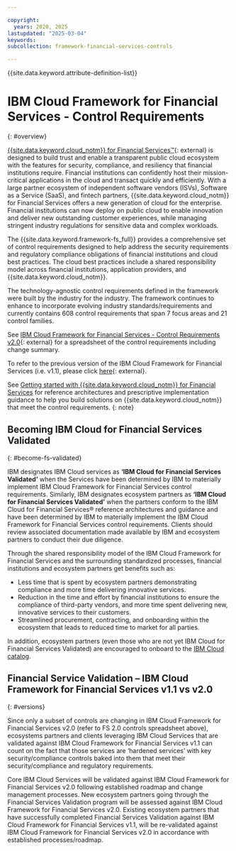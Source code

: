 ```yaml
---

copyright:
  years: 2020, 2025
lastupdated: "2025-03-04"
keywords:
subcollection: framework-financial-services-controls

---
```




{{site.data.keyword.attribute-definition-list}}



# IBM Cloud Framework for Financial Services - Control Requirements
{: #overview}

[{{site.data.keyword.cloud_notm}} for Financial Services™](https://www.ibm.com/cloud/financial-services){: external} is designed to build trust and enable a transparent public cloud ecosystem with the features for security, compliance, and resiliency that financial institutions require. Financial institutions can confidently host their mission-critical applications in the cloud and transact quickly and efficiently. With a large partner ecosystem of independent software vendors (ISVs), Software as a Service (SaaS), and fintech partners, {{site.data.keyword.cloud_notm}} for Financial Services offers a new generation of cloud for the enterprise. Financial institutions can now deploy on public cloud to enable innovation and deliver new outstanding customer experiences, while managing stringent industry regulations for sensitive data and complex workloads.

The {{site.data.keyword.framework-fs_full}} provides a comprehensive set of control requirements designed to help address the security requirements and regulatory compliance obligations of financial institutions and cloud best practices. The cloud best practices include a shared responsibility model across financial institutions, application providers, and {{site.data.keyword.cloud_notm}}.

The technology-agnostic control requirements defined in the framework were built by the industry for the industry. The framework continues to enhance to incorporate evolving industry standards/requirements and currently contains 608 control requirements that span 7 focus areas and 21 control families.

See [IBM Cloud Framework for Financial Services - Control Requirements v2.0](https://cloud.ibm.com/media/docs/downloads/framework-financial-services/IBM_Cloud_Framework_for_Financial_Services-Control_Requirements_v2.0.0.xlsx){: external} for a spreadsheet of the control requirements including change summary.

To refer to the previous version of the IBM Cloud Framework for Financial Services (i.e. v1.1), please click [here](https://cloud.ibm.com/media/docs/downloads/framework-financial-services/IBM_Cloud_Framework_for_Financial_Services_-_Control_Requirements_v1.1.0.xlsx){: external}.


See [Getting started with {{site.data.keyword.cloud_notm}} for Financial Services](/docs/framework-financial-services) for reference architectures and prescriptive implementation guidance to help you build solutions on {{site.data.keyword.cloud_notm}} that meet the control requirements.
{: note}

## Becoming IBM Cloud for Financial Services Validated
{: #become-fs-validated}

IBM designates IBM Cloud services as **‘IBM Cloud for Financial Services Validated’** when the Services have been determined by IBM to materially implement IBM Cloud Framework for Financial Services control requirements. Similarly, IBM designates ecosystem partners as **‘IBM Cloud for Financial Services Validated’** when the partners conform to the IBM Cloud for Financial Services® reference architectures and guidance and have been determined by IBM to materially implement the IBM Cloud Framework for Financial Services control requirements. Clients should review associated documentation made available by IBM and ecosystem partners to conduct their due diligence.

Through the shared responsibility model of the IBM Cloud Framework for Financial Services and the surrounding standardized processes, financial institutions and ecosystem partners get benefits such as:
* Less time that is spent by ecosystem partners demonstrating compliance and more time delivering innovative services.
* Reduction in the time and effort by financial institutions to ensure the compliance of third-party vendors, and more time spent delivering new, innovative services to their customers.
* Streamlined procurement, contracting, and onboarding within the ecosystem that leads to reduced time to market for all parties.

In addition, ecosystem partners (even those who are not yet IBM Cloud for Financial Services Validated) are encouraged to onboard to the [IBM Cloud catalog](https://cloud.ibm.com/catalog).


## Financial Service Validation – IBM Cloud Framework for Financial Services v1.1 vs v2.0
{: #versions}

Since only a subset of controls are changing in IBM Cloud Framework for Financial Services v2.0 (refer to FS 2.0 controls spreadsheet above), ecosystems partners and clients leveraging IBM Cloud Services that are validated against IBM Cloud Framework for Financial Services v1.1 can count on the fact that those services are ‘hardened services’ with key security/compliance controls baked into them that meet their security/compliance and regulatory requirements.

Core IBM Cloud Services will be validated against IBM Cloud Framework for Financial Services v2.0 following established roadmap and change management processes. New ecosystem partners going through the Financial Services Validation program will be assessed against IBM Cloud Framework for Financial Services v2.0. Existing ecosystem partners that have successfully completed Financial Services Validation against IBM Cloud Framework for Financial Services v1.1, will be re-validated against IBM Cloud Framework for Financial Services v2.0 in accordance with established processes/roadmap.
